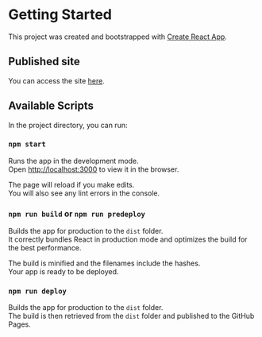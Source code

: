 # Getting Started

This project was created and bootstrapped with [Create React App](https://github.com/facebook/create-react-app).

## Published site

You can access the site [here](https://benjamintandemo2017.github.io/frontend-article/).

## Available Scripts

In the project directory, you can run:

### `npm start`

Runs the app in the development mode.\
Open [http://localhost:3000](http://localhost:3000) to view it in the browser.

The page will reload if you make edits.\
You will also see any lint errors in the console.

### `npm run build` or `npm run predeploy`

Builds the app for production to the `dist` folder.\
It correctly bundles React in production mode and optimizes the build for the best performance.

The build is minified and the filenames include the hashes.\
Your app is ready to be deployed.

### `npm run deploy`

Builds the app for production to the `dist` folder.\
The build is then retrieved from the `dist` folder and published to the GitHub Pages.




